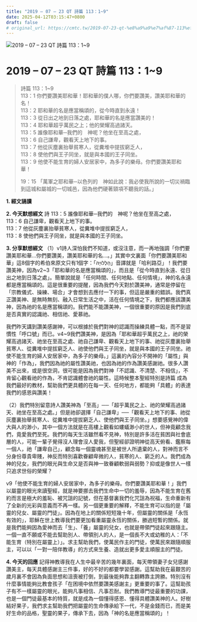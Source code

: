 ```yaml
---
title: "2019 – 07 – 23 QT 詩篇 113：1~9"
date: 2025-04-12T03:15:47+0800
draft: false
# original_url: https://cmtc.tw/2019-07-23-qt-%e8%a9%a9%e7%af%87-113%ef%bc%9a19
---
```


![2019 – 07 – 23 QT 詩篇 113：1\~9](/images/qt.jpg   "2019 – 07 – 23 QT 詩篇 113：1\~9")

# 2019 – 07 – 23 QT 詩篇 113：1\~9

> 詩篇 113：1\~9  
> 113：1 你們要讚美耶和華！耶和華的僕人哪，你們要讚美，讚美耶和華的名！  
> 113：2 耶和華的名是應當稱頌的，從今時直到永遠！  
> 113：3 從日出之地到日落之處，耶和華的名是應當讚美的！  
> 113：4 耶和華超乎萬民之上；他的榮耀高過諸天。  
> 113：5 誰像耶和華─我們的　神呢？他坐在至高之處，  
> 113：6 自己謙卑，觀看天上地下的事。  
> 113：7 他從灰塵裏抬舉貧寒人，從糞堆中提拔窮乏人，  
> 113：8 使他們與王子同坐，就是與本國的王子同坐。  
> 113：9 他使不能生育的婦人安居家中，為多子的樂母。你們要讚美耶和華！
>
> 19：15 「萬軍之耶和華─以色列的　神如此說：我必使我所說的一切災禍臨到這城和屬城的一切城邑，因為他們硬著頸項不聽我的話。」

**1. 經文誦讀**

**2.  今天默想經文**
詩 113：5 誰像耶和華─我們的　神呢？他坐在至高之處，  
113：6 自己謙卑，觀看天上地下的事。  
113：7 他從灰塵裏抬舉貧寒人，從糞堆中提拔窮乏人，  
113：8 使他們與王子同坐，就是與本國的王子同坐。

**3. 分享默想經文**
（1）v1詩人深怕我們不知道，或沒注意，而一再地強調「你們要讚美耶和華…你們要讚美，讚美耶和華的名…。」其實中文裏面「你們要讚美耶和華」這8個字的希伯來原文只有1個字：「הַלְלוּיָהּ‎」音譯就是「哈利路亞」！我們要讚美神，因為v2\~3「耶和華的名是應當稱頌的」，而且是「從今時直到永遠、從日出之地到日落之處」。簡單說就是「任何時間、任何地點、任何情境」，神的名永遠都是應當稱頌的。這是很重要的提醒，因為我們今天對於讚美神，通常是停留在「宗教儀式、操練、場合」才會想到去應付一下的事，但這是嚴重的錯誤。我們真正讚美神、是無時無刻、融入日常生活之中，活在任何情境之下，我們都應該讚美神，因為祂的名是應當稱頌的。我們能不能讚美神，一個很重要的原因是我們到底是否真實的認識祂、相信祂、愛慕祂。

我們昨天講到讚美感謝神，可以根據於我們對神的認識而操練具體一點，而不是習慣性「呼口號」而已。v4\~9我們讚美神，是因為「耶和華超乎萬民之上，祂的榮耀高過諸天、祂坐在至高之處、祂自己謙卑、觀看天上地下的事、祂從灰塵裏抬舉貧寒人、從糞堆中提拔窮乏人、祂使他們與王子同坐，就是與本國的王子同坐。祂使不能生育的婦人安居家中，為多子的樂母。」這裏的內容分不開神的「屬性」與神的「作為」，我們因為祂的屬性讚美祂，也因為祂的作為讚美感謝祂。很多人讚美不出來，或是很空洞，很可能是因為我們對神「不認識、不清楚、不相信」，不肯留心觀看祂的作為，不肯認識體會祂的屬性。這時候整本聖經特別是詩篇 成為我們最好的教材，幫助我們更具體的在每一天、任何地方，都能夠「具體」的表達我們的感恩與讚美！

（2）我們特別留意詩人讚美神為「至高」──「超乎萬民之上、祂的榮耀高過諸天、祂坐在至高之處。」但是祂卻選擇「自己謙卑」──「觀看天上地下的事、祂從灰塵裏抬舉貧寒人、從糞堆中提拔窮乏人、使他們與王子同坐。」想要感覺神的偉大與人的渺小，其中一個方法就是在高樓上觀看如螻蟻渺小的世人，但神竟顧念我們，竟愛我們至死。我們的每天生活雖然看不見神，特別是許多活在貧困與社會底層的人，可能一輩子覺得沒人理會沒人愛我，但聖經卻證明神從高天俯看、鑑察每一個人，祂「謙卑自己」，顧念每一個靈魂甚至是被世人所遺棄的人，對神而言不分身份尊貴卑賤，神反而特別喜歡眷顧卑微的人，貧寒的人、窮乏的人。我們成為神的兒女，我們的眼光與生命又是否與神一致眷顧軟弱與弱勢？抑或是像世人一樣只追求世俗的榮耀？

v9「他使不能生育的婦人安居家中，為多子的樂母。你們要讚美耶和華！」我們以屬靈的眼光來讀聖經，就是神要挪去我們生命中一切的羞辱，因為不能生育在舊約而言是極大的羞恥、被咒詛的記號，但在基督裏我們化咒詛為祝福，生命重新有了全新的光彩與意義而不再一樣。另一個更重要的解釋，不能生育可以指的是「屬靈的兒女、屬靈的門徒」。因為在地上的關係短短幾十年，但屬靈的關係是「永恆有效的」，耶穌在世上教導我們要更加看重屬靈永恆的關係，勝過短暫的關係。就是我們能夠因為愛神而去「生」、「養」屬靈的兒女，也就是帶領門徒起來跟隨主。一個一直不願或不能去幫助別人、帶領別人的人，是一個長不大或幼稚的人：「不能生育（特別在屬靈上）」。求主幫助我們，使萬民作主的門徒，使萬民來跟隨順服主，可以以「一對一陪伴教導」的方式來生養、造就出更多愛主順服主的門徒。

**4. 今天的回應**
記得神教導我在人生中最辛苦的幾年裏面，每天帶領妻子女兒感謝讚美主，每天具體感謝主三件事，好的不好的都要學習感謝。這幫助我在最艱苦的歲月裏不會因為負面思想和沮喪被打倒，到最後能夠靠主翻轉靠主誇勝。特別沒有什麼事情能夠比教會孩子「在困境中依然要讚美感謝主」更重要的事了。這幫助孩子有不一樣屬靈的眼光，能夠凡事相信、凡事忍耐。我們教導門徒最重要的功課，也是一個門徒最基本的特質，就是成為一個懂得感恩、懂得具體讚美神的人。好樹結好果子，我們求主幫助我們把屬靈的生命傳承給下一代，不是金錢而已，而是美好生命的品格，聖靈的果子，傳承下去，因為「神的名是應當稱頌的」！

